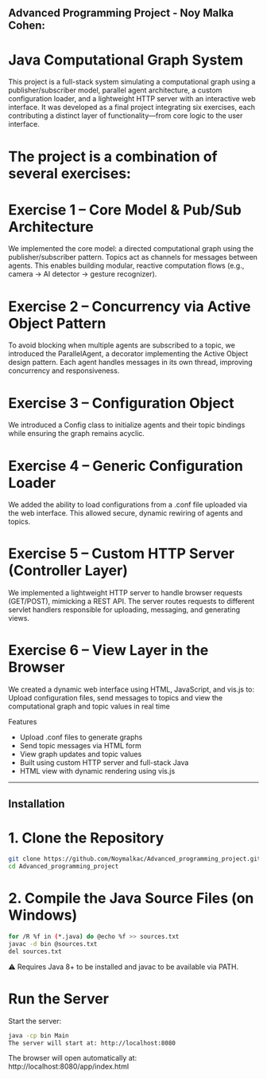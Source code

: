 ## Advanced Programming Project - Noy Malka Cohen: ##

# Java Computational Graph System
This project is a full-stack system simulating a computational graph using a publisher/subscriber model, parallel agent architecture, a custom configuration loader, and a lightweight HTTP server with an interactive web interface. It was developed as a final project integrating six exercises, each contributing a distinct layer of functionality—from core logic to the user interface.

# The project is a combination of several exercises:

# Exercise 1 – Core Model & Pub/Sub Architecture
We implemented the core model: a directed computational graph using the publisher/subscriber pattern. Topics act as channels for messages between agents. This enables building modular, reactive computation flows (e.g., camera → AI detector → gesture recognizer).

# Exercise 2 – Concurrency via Active Object Pattern
To avoid blocking when multiple agents are subscribed to a topic, we introduced the ParallelAgent, a decorator implementing the Active Object design pattern. Each agent handles messages in its own thread, improving concurrency and responsiveness.

# Exercise 3 – Configuration Object
We introduced a Config class to initialize agents and their topic bindings while ensuring the graph remains acyclic.

# Exercise 4 – Generic Configuration Loader
We added the ability to load configurations from a .conf file uploaded via the web interface. This allowed secure, dynamic rewiring of agents and topics.

# Exercise 5 – Custom HTTP Server (Controller Layer)
We implemented a lightweight HTTP server to handle browser requests (GET/POST), mimicking a REST API. The server routes requests to different servlet handlers responsible for uploading, messaging, and generating views.

# Exercise 6 – View Layer in the Browser
We created a dynamic web interface using HTML, JavaScript, and vis.js to:
Upload configuration files, send messages to topics and view the computational graph and topic values in real time



Features
- Upload .conf files to generate graphs
- Send topic messages via HTML form
- View graph updates and topic values
- Built using custom HTTP server and full-stack Java
- HTML view with dynamic rendering using vis.js

---

## Installation

# 1. Clone the Repository
```bash
git clone https://github.com/Noymalkac/Advanced_programming_project.git
cd Advanced_programming_project
```

# 2. Compile the Java Source Files (on Windows)

```bash
for /R %f in (*.java) do @echo %f >> sources.txt
javac -d bin @sources.txt
del sources.txt
```
⚠️ Requires Java 8+ to be installed and javac to be available via PATH.

# Run the Server
Start the server:

```bash
java -cp bin Main
The server will start at: http://localhost:8080
```

The browser will open automatically at: http://localhost:8080/app/index.html
